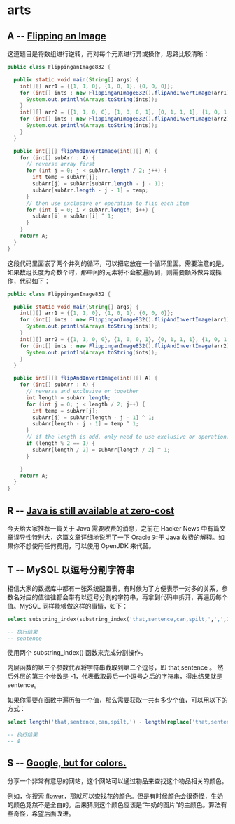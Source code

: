 # arts 

## A --  [Flipping an Image](https://leetcode.com/problems/flipping-an-image/description/)

这道题目是将数组进行逆转，再对每个元素进行异或操作，思路比较清晰：

```java
public class FlippinganImage832 {

  public static void main(String[] args) {
    int[][] arr1 = {{1, 1, 0}, {1, 0, 1}, {0, 0, 0}};
    for (int[] ints : new FlippinganImage832().flipAndInvertImage(arr1)) {
      System.out.println(Arrays.toString(ints));
    }
    int[][] arr2 = {{1, 1, 0, 0}, {1, 0, 0, 1}, {0, 1, 1, 1}, {1, 0, 1, 0}};
    for (int[] ints : new FlippinganImage832().flipAndInvertImage(arr2)) {
      System.out.println(Arrays.toString(ints));
    }
  }

  public int[][] flipAndInvertImage(int[][] A) {
    for (int[] subArr : A) {
      // reverse array first
      for (int j = 0; j < subArr.length / 2; j++) {
        int temp = subArr[j];
        subArr[j] = subArr[subArr.length - j - 1];
        subArr[subArr.length - j - 1] = temp;
      }
      // then use exclusive or operation to flip each item
      for (int i = 0; i < subArr.length; i++) {
        subArr[i] = subArr[i] ^ 1;
      }
    }
    return A;
  }
}
```

这段代码里面嵌了两个并列的循环，可以把它放在一个循环里面。需要注意的是，如果数组长度为奇数个时，那中间的元素将不会被遍历到，则需要额外做异或操作，代码如下：

```java
public class FlippinganImage832 {

  public static void main(String[] args) {
    int[][] arr1 = {{1, 1, 0}, {1, 0, 1}, {0, 0, 0}};
    for (int[] ints : new FlippinganImage832().flipAndInvertImage(arr1)) {
      System.out.println(Arrays.toString(ints));
    }
    int[][] arr2 = {{1, 1, 0, 0}, {1, 0, 0, 1}, {0, 1, 1, 1}, {1, 0, 1, 0}};
    for (int[] ints : new FlippinganImage832().flipAndInvertImage(arr2)) {
      System.out.println(Arrays.toString(ints));
    }
  }

  public int[][] flipAndInvertImage(int[][] A) {
    for (int[] subArr : A) {
      // reverse and exclusive or together
      int length = subArr.length;
      for (int j = 0; j < length / 2; j++) {
        int temp = subArr[j];
        subArr[j] = subArr[length - j - 1] ^ 1;
        subArr[length - j - 1] = temp ^ 1;
      }
      // if the length is odd, only need to use exclusive or operation.
      if (length % 2 == 1) {
        subArr[length / 2] = subArr[length / 2] ^ 1;
      }

    }
    return A;
  }
}
```

## R -- [Java is still available at zero-cost](https://blog.joda.org/2018/08/java-is-still-available-at-zero-cost.html)

今天给大家推荐一篇关于 Java 需要收费的消息，之前在 Hacker News 中有篇文章误导性特别大，这篇文章详细地说明了一下 Oracle 对于 Java 收费的解释。如果你不想使用任何费用，可以使用 OpenJDK 来代替。

## T -- MySQL 以逗号分割字符串

相信大家的数据库中都有一张系统配置表，有时候为了方便表示一对多的关系，参数名对应的值往往都会带有以逗号分割的字符串，再拿到代码中拆开，再遍历每个值。MySQL 同样能够做这样的事情，如下：

```sql
select substring_index(substring_index('that,sentence,can,spilt,',',',2),',',-1);

-- 执行结果
-- sentence
```
使用两个 substring_index() 函数来完成分割操作。

内层函数的第三个参数代表将字符串截取到第二个逗号，即 that,sentence 。 
然后外层的第三个参数是 -1，代表截取最后一个逗号之后的字符串，得出结果就是 sentence。

如果你需要在函数中遍历每一个值，那么需要获取一共有多少个值，可以用以下的方式：

```sql
select length('that,sentence,can,spilt,') - length(replace('that,sentence,can,spilt,',',','')) as count;

-- 执行结果
-- 4
```

## S -- [Google, but for colors.](https://picular.co/)

分享一个非常有意思的网站，这个网站可以通过物品来查找这个物品相关的颜色。

例如，你搜索 [flower](https://picular.co/flower)，那就可以查找花的颜色。但是有时候颜色会很奇怪，[牛奶](https://picular.co/milk) 的颜色竟然不是全白的。后来猜测这个颜色应该是“牛奶的图片”的主颜色。算法有些奇怪，希望后面改进。